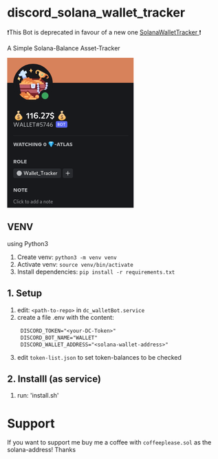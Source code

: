 # discord_solana_wallet_tracker

❗This Bot is deprecated in favour of a new one [SolanaWalletTracker
](https://github.com/DerZwergGimli/SolanaWalletTracker)❗

A Simple Solana-Balance Asset-Tracker

![view of DC bot](bot_view_dc.png)


## VENV
using Python3

1. Create venv: `python3 -m venv venv`
2. Activate venv: `source venv/bin/activate`
3. Install dependencies: `pip install -r requirements.txt`

## 1. Setup
1. edit: `<path-to-repo>` in `dc_walletBot.service`
2. create a file .env with the content:
   ```
    DISCORD_TOKEN="<your-DC-Token>"
    DISCORD_BOT_NAME="WALLET"
    DISCORD_WALLET_ADDRESS="<solana-wallet-address>"
   ```
3. edit `token-list.json` to set token-balances to be checked


## 2. Installl (as service)
1. run: 'install.sh'


# Support
If you want to support me buy me a coffee with `coffeeplease.sol` as the solana-address! Thanks





